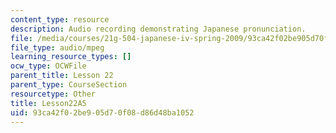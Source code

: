 ```yaml
---
content_type: resource
description: Audio recording demonstrating Japanese pronunciation.
file: /media/courses/21g-504-japanese-iv-spring-2009/93ca42f02be905d70f08d86d48ba1052_Lesson22A5.mp3
file_type: audio/mpeg
learning_resource_types: []
ocw_type: OCWFile
parent_title: Lesson 22
parent_type: CourseSection
resourcetype: Other
title: Lesson22A5
uid: 93ca42f0-2be9-05d7-0f08-d86d48ba1052
---
```

